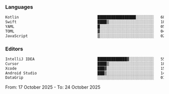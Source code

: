 <!--START_SECTION:waka-->
### Languages
```txt
Kotlin                                   █████████████████░░░░░░░░   68 %
Swift                                    ████▒░░░░░░░░░░░░░░░░░░░░   18 %
YAML                                     █░░░░░░░░░░░░░░░░░░░░░░░░   05 %
TOML                                     ▓░░░░░░░░░░░░░░░░░░░░░░░░   04 %
JavaScript                               ▒░░░░░░░░░░░░░░░░░░░░░░░░   02 %
```

### Editors
```txt
IntelliJ IDEA                            █████████████▓░░░░░░░░░░░   55 %
Cursor                                   ████▒░░░░░░░░░░░░░░░░░░░░   18 %
Xcode                                    ███▓░░░░░░░░░░░░░░░░░░░░░   15 %
Android Studio                           ███▒░░░░░░░░░░░░░░░░░░░░░   14 %
DataGrip                                 ░░░░░░░░░░░░░░░░░░░░░░░░░   01 %
```

From: 17 October 2025 - To: 24 October 2025
<!--END_SECTION:waka-->
